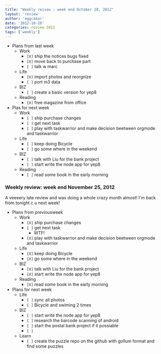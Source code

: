 ```yaml
---
title: "Weekly reivew : week end October 28, 2012" 
layout: 'review'
author: 'eggcaker'
date: '2012-10-28'
categories: review 2012
tags: ['weekly']
---
```



  * Plans from last week 
    * Work 
      * `[X]` ship the notices bugs fixed 
      * `[X]` move back to purchase part 
      * `[ ]` talk w marc 
    * Life 
      * `[X]` import photos and reorgnize 
      * `[ ]` port m3 data 
    * BIZ 
      * `[ ]` create a basic version for yep8 
    * Reading 
      * `[X]` free magazine from office 
  * Plas for next week 
    * Work 
      * `[ ]` ship purchase changes 
      * `[ ]` get next task 
      * `[ ]` play with taskwarrior and make decision beetween orgmode and taskwarrior 
    * Life 
      * `[ ]` keep doing Bicycle 
      * `[ ]` go some where in the weekend 
    * BIZ 
      * `[ ]` talk with Liu for the bank project 
      * `[ ]` start write the node app for yep8 
    * Reading 
      * `[ ]` read some book in the early morning 

### Weekly review: week end November 25, 2012

A veeeery late review and was doing a whole crazy month almost! I'm back from
tonight c u next week!

  * Plans from previousweek 
    * Work 
      * `[X]` ship purchase changes 
      * `[ ]` get next task 
        * WTF! 
      * `[X]` play with taskwarrior and make decision beetween orgmode and taskwarrior 
    * Life 
      * `[X]` keep doing Bicycle 
      * `[X]` go some where in the weekend 
    * BIZ 
      * `[X]` talk with Liu for the bank project 
      * `[X]` start write the node app for yep8 
    * Reading 
      * `[X]` read some book in the early morning 
  * Plans for next week 
    * Life 
      * `[ ]` sync all photos 
      * `[ ]` Bicycle and swiming 2 times 
    * BIZ 
      * `[ ]` start write the node app for yep8 
      * `[ ]` research the barcode scanning of android 
      * `[ ]` start the postal bank project if it possiable 
      * `[ ]`
    * Learn 
      * `[ ]` create the puzzle repo on the github with gollum format and find some puzzles 


